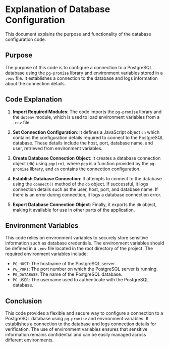 # Explanation of Database Configuration

This document explains the purpose and functionality of the database configuration code.

## Purpose

The purpose of this code is to configure a connection to a PostgreSQL database using the `pg-promise` library and environment variables stored in a `.env` file. It establishes a connection to the database and logs information about the connection details.

## Code Explanation

1. **Import Required Modules**: The code imports the `pg-promise` library and the `dotenv` module, which is used to load environment variables from a `.env` file.

2. **Set Connection Configuration**: It defines a JavaScript object `cn` which contains the configuration details required to connect to the PostgreSQL database. These details include the host, port, database name, and user, retrieved from environment variables.

3. **Create Database Connection Object**: It creates a database connection object (`db`) using `pgp(cn)`, where `pgp` is a function provided by the `pg-promise` library, and `cn` contains the connection configuration.

4. **Establish Database Connection**: It attempts to connect to the database using the `connect()` method of the `db` object. If successful, it logs connection details such as the user, host, port, and database name. If there is an error during connection, it logs a database connection error.

5. **Export Database Connection Object**: Finally, it exports the `db` object, making it available for use in other parts of the application.

## Environment Variables

This code relies on environment variables to securely store sensitive information such as database credentials. The environment variables should be defined in a `.env` file located in the root directory of the project. The required environment variables include:

- `PG_HOST`: The hostname of the PostgreSQL server.
- `PG_PORT`: The port number on which the PostgreSQL server is running.
- `PG_DATABASE`: The name of the PostgreSQL database.
- `PG_USER`: The username used to authenticate with the PostgreSQL database.

## Conclusion

This code provides a flexible and secure way to configure a connection to a PostgreSQL database using `pg-promise` and environment variables. It establishes a connection to the database and logs connection details for verification. The use of environment variables ensures that sensitive information remains confidential and can be easily managed across different environments.
